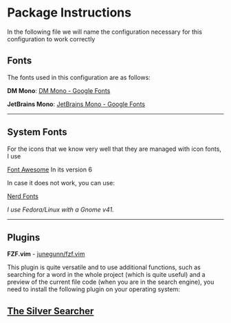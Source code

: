 # Package Instructions

In the following file we will name the configuration necessary for this
configuration to work correctly

## Fonts

The fonts used in this configuration are as follows:

**DM Mono**:
[DM Mono - Google Fonts](https://fonts.google.com/specimen/DM+Mono?query=dm+mono)

**JetBrains Mono**:
[JetBrains Mono - Google Fonts](https://fonts.google.com/specimen/JetBrains+Mono?query=jet)

---

## System Fonts

For the icons that we know very well that they are managed with icon fonts, I
use

[Font Awesome](https://fontawesome.com/download) In its version 6

In case it does not work, you can use:

[Nerd Fonts](https://www.nerdfonts.com)

_I use Fedora/Linux with a Gnome v41._

---

## Plugins

**FZF.vim** - [junegunn/fzf.vim](https://github.com/junegunn/fzf.vim)

This plugin is quite versatile and to use additional functions, such as
searching for a word in the whole project (which is quite useful) and a preview
of the current file code (when you are in the search engine), you need to
install the following plugin on your operating system:

## [The Silver Searcher](https://github.com/ggreer/the_silver_searcher)
